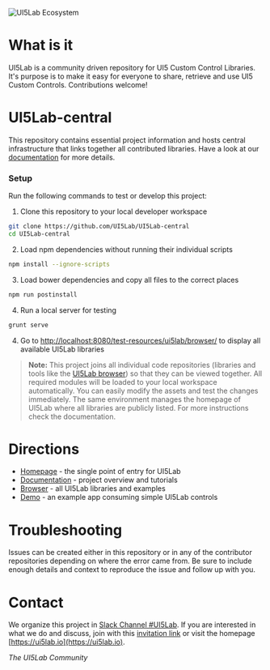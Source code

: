 ![UI5Lab Ecosystem](https://github.com/UI5Lab/UI5Lab-central/blob/master/docs/media/UI5LabLogoPhoenix.png)

# What is it

UI5Lab is a community driven repository for UI5 Custom Control Libraries. It's purpose is to make it easy for everyone to share, retrieve and use UI5 Custom Controls. Contributions welcome!

# UI5Lab-central
This repository contains essential project information and hosts central infrastructure that links together all contributed libraries. Have a look at our [documentation](http://ui5lab.io/docs/) for more details. 

### Setup

Run the following commands to test or develop this project:

1. Clone this repository to your local developer workspace
```bash
git clone https://github.com/UI5Lab/UI5Lab-central
cd UI5Lab-central
```

2. Load npm dependencies without running their individual scripts
```bash
npm install --ignore-scripts
```

3. Load bower dependencies and copy all files to the correct places 
```bash
npm run postinstall
``` 

4. Run a local server for testing 
```bash
grunt serve
```

4. Go to [http://localhost:8080/test-resources/ui5lab/browser/](http://localhost:8080/test-resources/ui5lab/browser/) to display all available UI5Lab libraries

> **Note:** This project joins all individual code repositories (libraries and tools like the [UI5Lab browser](https://github.com/UI5Lab/UI5Lab-browser)) so that they can be viewed together. All required modules will be loaded to your local workspace automatically. You can easily modify the assets and test the changes immediately. The same environment manages the homepage of UI5Lab where all libraries are publicly listed. For more instructions check the documentation.

# Directions

* [Homepage](https://ui5lab.io) - the single point of entry for UI5Lab
* [Documentation](https://ui5lab.io/docs) - project overview and tutorials
* [Browser](https://ui5lab.io/browser) - all UI5Lab libraries and examples
* [Demo](https://ui5lab.github.io/UI5Lab-app-simple/index.html) - an example app consuming simple UI5Lab controls

# Troubleshooting

Issues can be created either in this repository or in any of the contributor repositories depending on where the error came from.
Be sure to include enough details and context to reproduce the issue and follow up with you. 

# Contact

We organize this project in [Slack Channel #UI5Lab](https://openui5.slack.com/messages/UI5lab).
If you are interested in what we do and discuss, join with this [invitation link](http://slackui5invite.herokuapp.com/) or visit the homepage [https://ui5lab.io](https://ui5lab.io).

*The UI5Lab Community*
